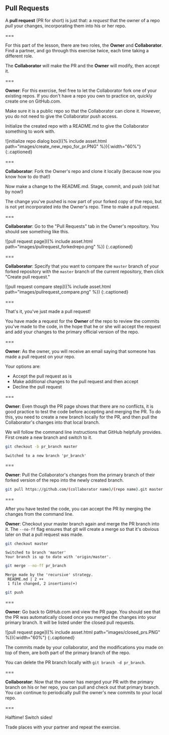 ---
---

## Pull Requests

A **pull request** (PR for short) is just that: a *request* that the owner of a repo 
*pull* your changes, incorporating them into his or her repo. 

===

For this part of the lesson, there are two roles, the **Owner** and **Collaborator**. Find a partner, 
and go through this exercise twice, each time taking a different role. 

The **Collaborator** will make the PR and the **Owner** will modify, then accept it.

===

**Owner**: For this exercise, feel free to let the Collaborator fork one of your existing repos.
If you don't have a repo you own to practice on, quickly create one on GitHub.com.

Make sure it is a public repo so that the Collaborator can clone it. However, you do not need to 
give the Collaborator push access.

Initialize the created repo with a README.md to give the Collaborator something to work with.

![initialize repo dialog box]({% include asset.html path="images/create_new_repo_for_pr.PNG" %}){:width="60%"}
{:.captioned}

===

**Collaborator**: Fork the Owner's repo and clone it locally (because now you know how to do that!)

Now make a change to the README.md. Stage, commit, and push (old hat by now!)

The change you've pushed is now part of your forked copy of the repo, but is not
yet incorporated into the Owner's repo. Time to make a pull request.

===

**Collaborator**: Go to the "Pull Requests" tab in the Owner's repository. You should see something like this.

![pull request page]({% include asset.html path="images/pullrequest_forkedrepo.png" %})
{:.captioned}

===

**Collaborator**: Specify that you want to compare the `master` branch of your forked repository 
with the `master` branch of the current repository, then click "Create pull request."

![pull request compare step]({% include asset.html path="images/pullrequest_compare.png" %})
{:.captioned}

===

That's it, you've just made a pull request!

You have made a request for the **Owner** of the repo to review the commits you've made to the code, 
in the hope that he or she will accept the request and add your changes to the primary official version of the repo.

===

**Owner**: As the owner, you will receive an email saying that someone has made a pull request on your repo. 

Your options are:

- Accept the pull request as is
- Make additional changes to the pull request and then accept
- Decline the pull request

===

**Owner**: Even though the PR page shows that there are no conflicts, it is good practice to test the 
code before accepting and merging the PR. To do this, you need to create a new branch locally for 
the PR, and then pull the Collaborator's changes into that local branch.

We will follow the command line instructions that GitHub helpfully provides.
First create a new branch and switch to it.

~~~bash
git checkout -b pr_branch master
~~~

~~~
Switched to a new branch 'pr_branch'
~~~

===

**Owner**: Pull the Collaborator's changes from the primary branch of their forked version
of the repo into the newly created branch.

~~~bash
git pull https://github.com/(collaborator name)/(repo name).git master
~~~

===

After you have tested the code, you can accept the PR by merging the changes from the command line.

**Owner**: Checkout your master branch again and merge the PR branch into it. The `--no-ff` flag ensures
that git will create a merge so that it's obvious later on that a pull request was made.

~~~bash
git checkout master
~~~

~~~
Switched to branch 'master'
Your branch is up to date with 'origin/master'.
~~~

~~~bash
git merge --no-ff pr_branch
~~~

~~~
Merge made by the 'recursive' strategy.
 README.md | 2 ++
 1 file changed, 2 insertions(+)
~~~

~~~bash
git push
~~~

===

**Owner**: Go back to GitHub.com and view the PR page. You should see that the PR was automatically
closed once you merged the changes into your primary branch. It will be listed under the closed 
pull requests.

![pull request page]({% include asset.html path="images/closed_prs.PNG" %}){:width="60%"}
{:.captioned}

The commits made by your collaborator, and the modifications you made on top of them, are both part of 
the primary branch of the repo. 

You can delete the PR branch locally with `git branch -d pr_branch`.

===

**Collaborator**: Now that the owner has merged your PR with the primary branch on his or her repo,
you can pull and check out that primary branch. You can continue to periodically pull the owner's
new commits to your local repo.

===

Halftime! Switch sides!

Trade places with your partner and repeat the exercise.
